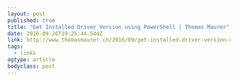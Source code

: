 ```yaml
---
layout: post 
published: true 
title: "Get Installed Driver Version using PowerShell | Thomas Maurer" 
date: 2016-09-26T19:25:44.544Z 
link: http://www.thomasmaurer.ch/2016/09/get-installed-driver-version-using-powershell/ 
tags:
  - links
ogtype: article 
bodyclass: post 
---
```


